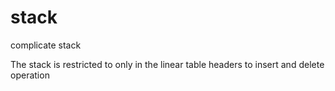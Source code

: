 # stack
complicate stack

The stack is restricted to only in the linear table headers to insert and delete operation
